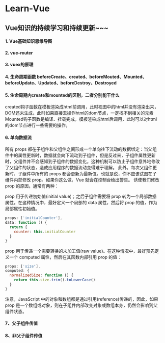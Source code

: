 # Learn-Vue
Vue知识的持续学习和持续更新~~~
----
#### 1. Vue基础知识思维导图 
#### 2. vue-router  
#### 3. vuex的原理  
#### 4. 生命周期函数  beforeCreate、created、beforeMouted、Mounted、beforeUpdate、Updated、beforeDestroy、Destroyed
#### 5. 生命周期内create和mounted的区别，二者分别能干什么   
created钩子函数在模板渲染成html前调用，此时视图中的html并没有渲染出来，DOM还未生成，此时如果直接去操作html的dom节点，一定找不到相关的元素  
Mounted钩子函数是编译、挂载完成，模板渲染成html后调用，此时可以对html的dom节点进行一些需要的操作。
#### 6. 单向数据流   
所有 props 都在子组件和父组件之间形成一个单向往下流动的数据绑定：当父组件中的属性更新时，数据就会向下流动到子组件，但是反过来，子组件属性更新时，父组件并不会感知到子组件的数据变化。这种机制可以防止子组件意外地修改了父组件的状态，造成应用程序的数据流动变得难于理解。
此外，每次父组件更新时，子组件中所有的 props 都会更新为最新值。也就是说，你不应该试图在子组件内部修改 prop。如果你这么做，Vue 就会在控制台给出警告。
诱使我们修改 prop 的原因，通常有两种：

prop 用于传递初始值(initial value)；之后子组件需要将 prop 转为一个局部数据属性。在这种情况中，最好定义一个局部的 data 属性，然后将 prop 的值，作为局部属性初始值。
````js
props: ['initialCounter'],
data: function () {
  return {
    counter: this.initialCounter
  }
}
````
prop 用于传递一个需要转换的未加工值(raw value)。在这种情况中，最好预先定义一个 computed 属性，然后在其函数内部引用 prop 的值：
``` js
props: ['size'],
computed: {
  normalizedSize: function () {
    return this.size.trim().toLowerCase()
  }
}
```
注意，JavaScript 中的对象和数组都是通过引用(reference)传递的，因此，如果 prop 是一个数组或对象，则在子组件内部改变对象或数组本身，仍然会影响到父组件状态。

#### 7、父子组件传值

#### 8、非父子组件传值
